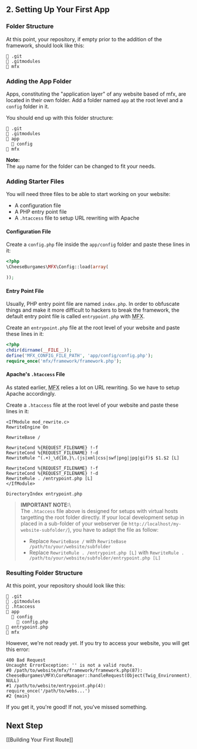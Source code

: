 ## 2. Setting Up Your First App

### Folder Structure

At this point, your repository, if empty prior to the addition of the framework, should look like this:

```
📁 .git
📄 .gitmodules
📁 mfx
```

### Adding the App Folder

Apps, constituting the "application layer" of any website based of mfx, are located in their own folder. Add a folder named `app` at the root level and a `config` folder in it.

You should end up with this folder structure:

```
📁 .git
📄 .gitmodules
📁 app
  📁 config
📁 mfx
```

**Note:**\
The `app` name for the folder can be changed to fit your needs.

### Adding Starter Files

You will need three files to be able to start working on your website:

* A configuration file
* A PHP entry point file
* A `.htaccess` file to setup URL rewriting with Apache


#### Configuration File

Create a `config.php` file inside the `app/config` folder and paste these lines in it:

```php
<?php
\CheeseBurgames\MFX\Config::load(array(

));
```

#### Entry Point File

Usually, PHP entry point file are named `index.php`. In order to obfuscate things and make it more difficult to hackers to break the framework, the default entry point file is called `entrypoint.php` with <abbr title="php-micro-framework in short">MFX</abbr>.

Create an `entrypoint.php` file at the root level of your website and paste these lines in it:

```php
<?php
chdir(dirname(__FILE__));
define('MFX_CONFIG_FILE_PATH', 'app/config/config.php');
require_once('mfx/framework/framework.php');
```

#### Apache's `.htaccess` File

As stated earlier, <abbr title="php-micro-framework in short">MFX</abbr> relies a lot on URL rewriting. So we have to setup Apache accordingly.

Create a `.htaccess` file at the root level of your website and paste these lines in it:

```
<IfModule mod_rewrite.c>
RewriteEngine On

RewriteBase /

RewriteCond %{REQUEST_FILENAME} !-f
RewriteCond %{REQUEST_FILENAME} !-d
RewriteRule ^(.+)_\d{10,}\.(js|xml|css|swf|png|jpg|gif)$ $1.$2 [L]

RewriteCond %{REQUEST_FILENAME} !-f
RewriteCond %{REQUEST_FILENAME} !-d
RewriteRule . /entrypoint.php [L]
</IfModule>

DirectoryIndex entrypoint.php
```

> **IMPORTANT NOTE:**\  
> The `.htaccess` file above is designed for setups with virtual hosts targetting the root folder directly. If your local development setup in placed in a sub-folder of your webserver (ie `http://localhost/my-website-subfolder/`), you have to adapt the file as follow:
> 
> * Replace `RewriteBase /`  with `RewriteBase /path/to/your/website/subfolder`
> * Replace `RewriteRule . /entrypoint.php [L]` with `RewriteRule . /path/to/your/website/subfolder/entrypoint.php [L]`

### Resulting Folder Structure

At this point, your repository should look like this:

```
📁 .git
📄 .gitmodules
📄 .htaccess
📁 app
  📁 config
    📄 config.php
📄 entrypoint.php
📁 mfx
```

However, we're not ready yet. If you try to access your website, you will get this error:

```
400 Bad Request
Uncaught ErrorException: '' is not a valid route.
#0 /path/to/website/mfx/framework/framework.php(87): CheeseBurgames\MFX\CoreManager::handleRequest(Object(Twig_Environment), NULL)
#1 /path/to/website/entrypoint.php(4): require_once('/path/to/webs...')
#2 {main}
```

If you get it, you're good! If not, you've missed something.

## Next Step

[[Building Your First Route]]
